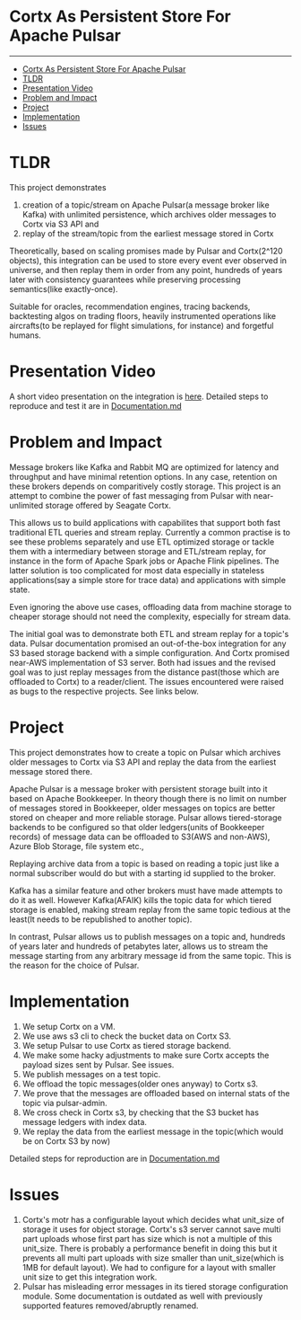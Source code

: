 # Cortx As Persistent Store For Apache Pulsar
------


<!-- @import "[TOC]" {cmd="toc" depthFrom=1 depthTo=6 orderedList=false} -->

<!-- code_chunk_output -->

- [Cortx As Persistent Store For Apache Pulsar](#cortx-as-persistent-store-for-apache-pulsar)
- [TLDR](#tldr)
- [Presentation Video](#presentation-video)
- [Problem and Impact](#problem-and-impact)
- [Project](#project)
- [Implementation](#implementation)
- [Issues](#issues)

<!-- /code_chunk_output -->


# TLDR

This project demonstrates 
1. creation of a topic/stream on Apache Pulsar(a message broker like Kafka) with unlimited persistence, which archives older messages to Cortx via S3 API and
2. replay of the stream/topic from the earliest message stored in Cortx

Theoretically, based on scaling promises made by Pulsar and Cortx(2^120 objects), this integration can be used to store every event ever observed in universe, and then replay them in order from any point, hundreds of years later with consistency guarantees while preserving processing semantics(like exactly-once).

Suitable for oracles, recommendation engines, tracing backends, backtesting algos on trading floors, heavily instrumented operations like aircrafts(to be replayed for flight simulations, for instance) and forgetful humans.

# Presentation Video

A short video presentation on the integration is [here](https://www.youtube.com/watch?v=EjY_Q0w4ejA). Detailed steps to reproduce and test it are in [Documentation.md](./Documentation.md)

# Problem and Impact
Message brokers like Kafka and Rabbit MQ are optimized for latency and throughput and have minimal retention options. In any case, retention on these brokers depends on comparitively costly storage. This project is an attempt to combine the power of fast messaging from Pulsar with near-unlimited storage offered by Seagate Cortx.

This allows us to build applications with capabilites that support both fast traditional ETL queries and stream replay. Currently a common practise is to see these problems separately and use ETL optimized storage or tackle them with a intermediary between storage and ETL/stream replay, for instance in the form of Apache Spark jobs or Apache Flink pipelines. The latter solution is too complicated for most data especially in stateless applications(say a simple store for trace data) and applications with simple state.

Even ignoring the above use cases, offloading data from machine storage to cheaper storage should not need the complexity, especially for stream data.

The initial goal was to demonstrate both ETL and stream replay for a topic's data. Pulsar documentation promised an out-of-the-box integration for any S3 based storage backend with a simple configuration. And Cortx promised near-AWS implementation of S3 server. Both had issues and the revised goal was to just replay messages from the distance past(those which are offloaded to Cortx) to a reader/client. The issues encountered were raised as bugs to the respective projects. See links below.

# Project

This project demonstrates how to create a topic on Pulsar which archives older messages to Cortx via S3 API and replay the data from the earliest message stored there.

Apache Pulsar is a message broker with persistent storage built into it based on Apache Bookkeeper. In theory though there is no limit on number of messages stored in Bookkeeper, older messages on topics are better stored on cheaper and more reliable storage. Pulsar allows tiered-storage backends to be configured so that older ledgers(units of Bookkeeper records) of message data can be offloaded to S3(AWS and non-AWS), Azure Blob Storage, file system etc.,

Replaying archive data from a topic is based on reading a topic just like a normal subscriber would do but with a starting id supplied to the broker. 

Kafka has a similar feature and other brokers must have made attempts to do it as well. However Kafka(AFAIK) kills the topic data for which tiered storage is enabled, making stream replay from the same topic tedious at the least(It needs to be republished to another topic).

In contrast, Pulsar allows us to publish messages on a topic and, hundreds of years later and hundreds of petabytes later, allows us to stream the message starting from any arbitrary message id from the same topic. This is the reason for the choice of Pulsar.

# Implementation

1. We setup Cortx on a VM.
2. We use aws s3 cli to check the bucket data on Cortx S3.
3. We setup Pulsar to use Cortx as tiered storage backend.
4. We make some hacky adjustments to make sure Cortx accepts the payload sizes sent by Pulsar. See issues.
5. We publish messages on a test topic.
6. We offload the topic messages(older ones anyway) to Cortx s3.
7. We prove that the messages are offloaded based on internal stats of the topic via pulsar-admin.
8. We cross check in Cortx s3, by checking that the S3 bucket has message ledgers with index data.
9. We replay the data from the earliest message in the topic(which would be on Cortx S3 by now)

Detailed steps for reproduction are in [Documentation.md](./Documentation.md)


# Issues

1. Cortx's motr has a configurable layout which decides what unit_size of storage it uses for object storage. Cortx's s3 server cannot save multi part uploads whose first part has size which is not a multiple of this unit_size. There is probably a performance benefit in doing this but it prevents all multi part uploads with size smaller than unit_size(which is 1MB for default layout). We had to configure for a layout with smaller unit size to get this integration work.
2. Pulsar has misleading error messages in its tiered storage configuration module. Some documentation is outdated as well with previously supported features removed/abruptly renamed.
